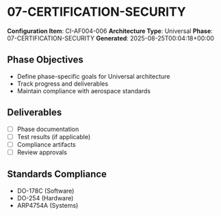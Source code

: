 # 07-CERTIFICATION-SECURITY

**Configuration Item**: CI-AF004-006
**Architecture Type**: Universal
**Phase**: 07-CERTIFICATION-SECURITY
**Generated**: 2025-08-25T00:04:18+00:00

## Phase Objectives
- Define phase-specific goals for Universal architecture
- Track progress and deliverables
- Maintain compliance with aerospace standards

## Deliverables
- [ ] Phase documentation
- [ ] Test results (if applicable)
- [ ] Compliance artifacts
- [ ] Review approvals

## Standards Compliance
- DO-178C (Software)
- DO-254 (Hardware)
- ARP4754A (Systems)
